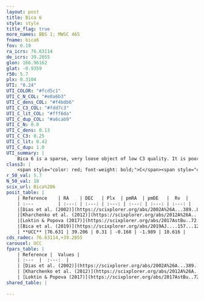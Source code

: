 ```yaml
---
layout: post
title: Bica 6
style: style
title_flag: true
more_names: BBS 1; MWSC 465
fname: bica6
fov: 0.19
ra_icrs: 76.63114
de_icrs: 39.2055
glon: 166.96162
glat: -0.9359
r50: 5.7
plx: 0.3104
UTI: "0.24"
UTI_COLOR: "#fcd5c1"
UTI_C_N_COL: "#e0a6b3"
UTI_C_dens_COL: "#f4bdb6"
UTI_C_C3_COL: "#fdd7c3"
UTI_C_lit_COL: "#fff6da"
UTI_C_dup_COL: "#a6cab9"
UTI_C_N: 0.0
UTI_C_dens: 0.13
UTI_C_C3: 0.25
UTI_C_lit: 0.42
UTI_C_dup: 1.0
UTI_summary: |
    Bica 6 is a sparse, very loose object of low C3 quality. It is poorly studied in the literature, with no articles listed in the last 6 years.<br><br><span style="color: #99180f; font-weight: bold;">Warning: </span>contains less than 25 stars with <i>P>0.5</i> estimated.
class3: |
    <span style="color: red; font-weight: bold;">C</span><span style="color: red; font-weight: bold;">C</span>
r_50_val: 5.7
N_50_val: 18
scix_url: Bica%206
posit_table: |
    | Reference    | RA    | DEC   | Plx  | pmRA  | pmDE   |  Rv  |
    | :---         | :---: | :---: | :---: | :---: | :---: | :---: |
    |[Dias et al. (2002)](https://scixplorer.org/abs/2002A%26A...389..871D) | 76.583 | 39.164 | -- | -1.56 | 0.68 | 57.1 |
    |[Kharchenko et al. (2012)](https://scixplorer.org/abs/2012A%26A...543A.156K) | 76.582 | 39.165 | -- | -5.03 | -0.88 | -- |
    |[Loktin & Popova (2017)](https://scixplorer.org/abs/2017AstBu..72..257L) | 76.575 | 39.165 | -- | -1.266 | -0.743 | 57.1 |
    |[Bica et al. (2019)](https://scixplorer.org/abs/2019AJ....157...12B) | 77.427 | 39.633 | -- | -- | -- | -- |
    | **UCC** |76.631 | 39.206 | 0.31 | -0.168 | -1.989 | 10.616 | 
cds_radec: 76.63114,+39.2055
carousel: UCC
fpars_table: |
    | Reference |  Values |
    | :---  |  :---:  |
    | [Dias et al. (2002)](https://scixplorer.org/abs/2002A%26A...389..871D) | `E(B-V)=0.42, Dist=1600.0, Age=9.0` |
    | [Kharchenko et al. (2012)](https://scixplorer.org/abs/2012A%26A...543A.156K) | `e_bv=0.31, distance=1150, log_age=9.19` |
    | [Loktin & Popova (2017)](https://scixplorer.org/abs/2017AstBu..72..257L) | `E(B-V)=0.729, Dmod=12.963, logt=8.76` |
shared_table: |
    
---
```

